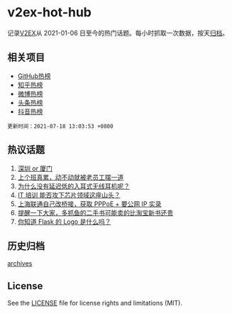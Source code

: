 # v2ex-hot-hub

 记录[V2EX](https://www.v2ex.com/)从 2021-01-06 日至今的热门话题。每小时抓取一次数据，按天[归档](archives)。
 
 ## 相关项目

- [GitHub热榜](https://github.com/lonnyzhang423/github-hot-hub)
- [知乎热榜](https://github.com/lonnyzhang423/zhihu-hot-hub)
- [微博热榜](https://github.com/lonnyzhang423/weibo-hot-hub)
- [头条热榜](https://github.com/lonnyzhang423/toutiao-hot-hub)
- [抖音热榜](https://github.com/lonnyzhang423/douyin-hot-hub)


 `更新时间：2021-07-18 13:03:53 +0800`

## 热议话题

1. [深圳 or 厦门](https://www.v2ex.com/t/790076)
1. [上个班真累，动不动就被老员工摆一道](https://www.v2ex.com/t/790098)
1. [为什么没有延迟低的入耳式无线耳机呢？](https://www.v2ex.com/t/790097)
1. [IT 培训 能否攻下芯片领域这座山头？](https://www.v2ex.com/t/790142)
1. [上海联通自己改桥接，获取 PPPoE + 要公网 IP 实录](https://www.v2ex.com/t/790061)
1. [提醒一下大家，多抓鱼的二手书可能卖的比淘宝新书还贵](https://www.v2ex.com/t/790135)
1. [你知道 Flask 的 Logo 是什么吗？](https://www.v2ex.com/t/790094)

## 历史归档

[archives](archives)

## License

See the [LICENSE](LICENSE) file for license rights and limitations (MIT).
